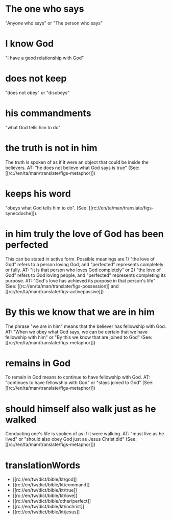 # The one who says

"Anyone who says" or "The person who says"

# I know God

"I have a good relationship with God"

# does not keep

"does not obey" or "disobeys"

# his commandments

"what God tells him to do"

# the truth is not in him

The truth is spoken of as if it were an object that could be inside the believers. AT: "he does not believe what God says is true" (See: [[rc://en/ta/man/translate/figs-metaphor]])

# keeps his word

"obeys what God tells him to do". (See: [[rc://en/ta/man/translate/figs-synecdoche]]).

# in him truly the love of God has been perfected

This can be stated in active form. Possible meanings are 1) "the love of God" refers to a person loving God, and "perfected" represents completely or fully. AT: "it is that person who loves God completely" or 2) "the love of God" refers to God loving people, and "perfected" represents completing its purpose. AT: "God's love has achieved its purpose in that person's life" (See: [[rc://en/ta/man/translate/figs-possession]] and [[rc://en/ta/man/translate/figs-activepassive]])

# By this we know that we are in him

The phrase "we are in him" means that the believer has fellowship with God. AT: "When we obey what God says, we can be certain that we have fellowship with him" or "By this we know that are joined to God" (See: [[rc://en/ta/man/translate/figs-metaphor]])

# remains in God

To remain in God means to continue to have fellowship with God. AT: "continues to have fellowship with God" or "stays joined to God" (See: [[rc://en/ta/man/translate/figs-metaphor]])

# should himself also walk just as he walked

Conducting one's life is spoken of as if it were walking. AT: "must live as he lived" or "should also obey God just as Jesus Christ did" (See: [[rc://en/ta/man/translate/figs-metaphor]])

# translationWords

* [[rc://en/tw/dict/bible/kt/god]]
* [[rc://en/tw/dict/bible/kt/command]]
* [[rc://en/tw/dict/bible/kt/true]]
* [[rc://en/tw/dict/bible/kt/love]]
* [[rc://en/tw/dict/bible/other/perfect]]
* [[rc://en/tw/dict/bible/kt/inchrist]]
* [[rc://en/tw/dict/bible/kt/jesus]]